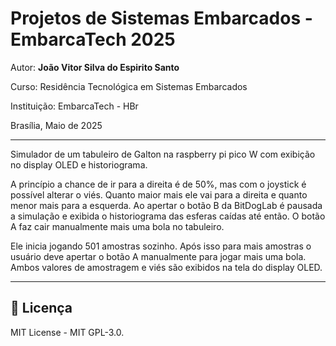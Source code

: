 
# Projetos de Sistemas Embarcados - EmbarcaTech 2025

Autor: **João Vitor Silva do Espirito Santo**

Curso: Residência Tecnológica em Sistemas Embarcados

Instituição: EmbarcaTech - HBr

Brasília, Maio de 2025

---

<!-- INSIRA O CONTEÚDO DO SEU README AQUI! -->

Simulador de um tabuleiro de Galton na raspberry pi pico W com exibição no display OLED e historiograma.

A princípio a chance de ir para a direita é de 50%, mas com o joystick é possível alterar o viés. Quanto maior mais ele vai para a direita e quanto menor mais para a esquerda. Ao apertar o botão B da BitDogLab é pausada a simulação e exibida o historiograma das esferas caídas até então. O botão A faz cair manualmente mais uma bola no tabuleiro. 

Ele inicia jogando 501 amostras sozinho. Após isso para mais amostras o usuário deve apertar o botão A manualmente para jogar mais uma bola. Ambos valores de amostragem e viés são exibidos na tela do display OLED.

---

## 📜 Licença
MIT License - MIT GPL-3.0.

